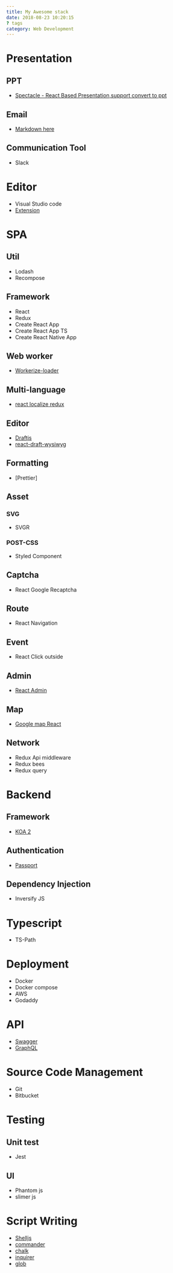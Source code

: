 ```yaml
---
title: My Awesome stack
date: 2018-08-23 10:20:15
? tags
category: Web Development
---
```


# Presentation

## PPT

- [Spectacle - React Based Presentation,support convert to ppt](https://github.com/FormidableLabs/spectacle)

## Email

- [Markdown here](https://chrome.google.com/webstore/detail/markdown-here/elifhakcjgalahccnjkneoccemfahfoa/related)

## Communication Tool

- Slack

# Editor

- Visual Studio code
- [Extension](https://gist.github.com/chungchi300/e1de2764c7226770c58afd9edbc323e7)

# SPA

## Util

- Lodash
- Recompose

## Framework

- React
- Redux
- Create React App
- Create React App TS
- Create React Native App

## Web worker

- [Workerize-loader](https://github.com/developit/workerize-loader)

## Multi-language

- [react localize redux](https://github.com/ryandrewjohnson/react-localize-redux)

## Editor

- [Draftjs](https://github.com/facebook/draft-js)
- [react-draft-wysiwyg](https://github.com/jpuri/react-draft-wysiwyg)

## Formatting

- [Prettier]

## Asset

### SVG

- SVGR

### POST-CSS

- Styled Component

## Captcha

- React Google Recaptcha

## Route

- React Navigation

## Event

- React Click outside

## Admin

- [React Admin](https://github.com/marmelab/react-admin)

## Map

- [Google map React](https://github.com/google-map-react/google-map-react)

## Network

- Redux Api middleware
- Redux bees
- Redux query

# Backend

## Framework

- [KOA 2](https://github.com/koajs/koa)

## Authentication

- [Passport](https://github.com/rkusa/koa-passport)

## Dependency Injection

- Inversify JS

# Typescript

- TS-Path

# Deployment

- Docker
- Docker compose
- AWS
- Godaddy

# API

- [Swagger](https://swagger.io/)
- [GraphQL](http://jeff-chung.com/2018/08/14/front-end/how-to-implement-graphql.html)

# Source Code Management

- Git
- Bitbucket

# Testing

## Unit test

- Jest

## UI

- Phantom js
- slimer js

# Script Writing

- [Shelljs](https://github.com/shelljs/shelljs)
- [commander](https://github.com/tj/commander.js/)
- [chalk](https://github.com/chalk/chalk)
- [inquirer](https://github.com/SBoudrias/Inquirer.js)
- [glob](https://github.com/isaacs/node-glob)
